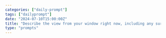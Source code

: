 ```yaml
---
categories: ["daily-prompt"]
tags: ["dailyprompt"]
date: "2024-07-10T15:00:00Z"
title: "Describe the view from your window right now, including any surprising details."
type: "prompts"
---
```

